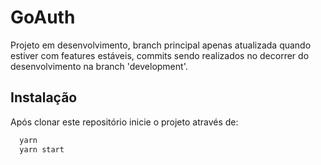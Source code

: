 # GoAuth

Projeto em desenvolvimento, branch principal apenas atualizada quando estiver com features estáveis, commits sendo realizados no decorrer do desenvolvimento na branch 'development'.

## Instalação

Após clonar este repositório inicie o projeto através de:

```bash
  yarn
  yarn start
```
